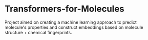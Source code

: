 # Transformers-for-Molecules
Project aimed on creating a machine learning approach to predict molecule's properties and construct embeddings based on molecule structure + chemical fingerprints.
